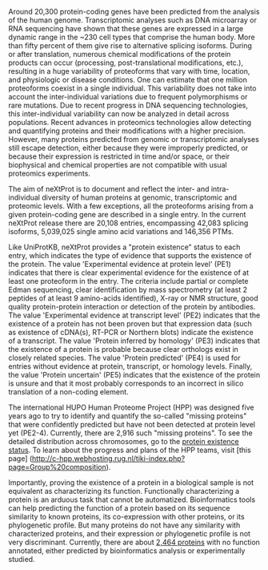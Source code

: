 
Around 20,300 protein-coding genes have been predicted from the analysis of the human genome. Transcriptomic analyses such as DNA microarray or RNA sequencing have shown that these genes are expressed in a large dynamic range in the &#126;230 cell types that comprise the human body. More than fifty percent of them give rise to alternative splicing isoforms. During or after translation, numerous chemical modifications of the protein products can occur (processing, post-translational modifications, etc.), resulting in a huge variability of proteoforms that vary with time, location, and physiologic or disease conditions. One can estimate that one million proteoforms coexist in a single individual. This variability does not take into account the inter-individual variations due to frequent polymorphisms or rare mutations. Due to recent progress in DNA sequencing technologies, this inter-individual variability can now be analyzed in detail across populations. Recent advances in proteomics technologies allow detecting and quantifying proteins and their modifications with a higher precision. However, many proteins predicted from genomic or transcriptomic analyses still escape detection, either because they were improperly predicted, or because their expression is restricted in time and/or space, or their biophysical and chemical properties are not compatible with usual proteomics experiments.

The aim of neXtProt is to document and reflect the inter- and intra-individual diversity of human proteins at genomic, transcriptomic and proteomic levels. With a few exceptions, all the proteoforms arising from a given protein-coding gene are described in a single entry. In the current neXtProt release there are 20,108 entries, encompassing 42,083 splicing isoforms, 5,039,025 single amino acid variations and 146,356 PTMs. 

Like UniProtKB, neXtProt provides a &#34;protein existence&#34; status to each entry, which indicates the type of evidence that supports the existence of the protein. The value &#39;Experimental evidence at protein level&#39; (PE1) indicates that there is clear experimental evidence for the existence of at least one proteoform in the entry. The criteria include partial or complete Edman sequencing, clear identification by mass spectrometry (at least 2 peptides of at least 9 amino-acids identified), X-ray or NMR structure, good quality protein-protein interaction or detection of the protein by antibodies. The value &#39;Experimental evidence at transcript level&#39; (PE2) indicates that the existence of a protein has not been proven but that expression data (such as existence of cDNA(s), RT-PCR or Northern blots) indicate the existence of a transcript. The value &#39;Protein inferred by homology&#39; (PE3) indicates that the existence of a protein is probable because clear orthologs exist in closely related species. The value &#39;Protein predicted&#39; (PE4) is used for entries without evidence at protein, transcript, or homology levels. Finally, the value &#39;Protein uncertain&#39; (PE5) indicates that the existence of the protein is unsure and that it most probably corresponds to an incorrect in silico translation of a non-coding element.

The international HUPO Human Proteome Project (HPP) was designed five years ago to try to identify and quantify the so-called &#34;missing proteins&#34; that were confidently predicted but have not been detected at protein level yet (PE2-4). Currently, there are 2,916 such &#34;missing proteins&#34;. To see the detailed distribution across chromosomes, go to the [protein existence status](/about/protein-existence). To learn about the progress and plans of the HPP teams, visit [this page] (http://c-hpp.webhosting.rug.nl/tiki-index.php?page=Group%20composition).


Importantly, proving the existence of a protein in a biological sample is not equivalent as characterizing its function. Functionally characterizing a protein is an arduous task that cannot be automatized. Bioinformatics tools can help predicting the function of a protein based on its sequence similarity to known proteins, its co-expression with other proteins, or its phylogenetic profile. But many proteins do not have any similarity with characterized proteins, and their expression or phylogenetic profile is not very discriminant. Currently, there are about [2,464 proteins](/proteins/search?mode=advanced&queryId=NXQ_00022) with no function annotated, either predicted by bioinformatics analysis or experimentally studied.
